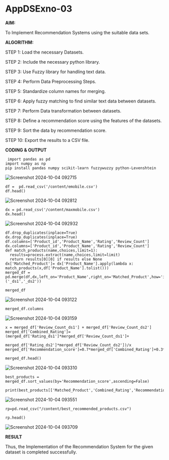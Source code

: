# AppDSExno-03

**AIM:**

To Implement Recommendation Systems using the suitable data sets.

**ALGORITHM:**

STEP 1: Load the necessary Datasets.

STEP 2: Include the necessary python library.

STEP 3: Use Fuzzy library for handling text data.

STEP 4: Perform Data Preprocessing Steps.

STEP 5: Standardize column names for merging.

STEP 6: Apply fuzzy matching to find similar text data between datasets.

STEP 7: Perform Data transformation between datasets.

STEP 8: Define a recommendation score using the features of the datasets.

STEP 9: Sort the data by recommendation score.

STEP 10: Export the results to a CSV file.


**CODING & OUTPUT**
```
 import pandas as pd
import numpy as np
pip install pandas numpy scikit-learn fuzzywuzzy python-Levenshtein
```
![Screenshot 2024-10-04 092715](https://github.com/user-attachments/assets/fd21d259-2256-4569-9079-216198f49e40)

```
df =  pd.read_csv('/content/emobile.csv')
df.head()
```
![Screenshot 2024-10-04 092812](https://github.com/user-attachments/assets/2c467c87-c3b2-4ccb-8249-e1b769962258)

```
dx = pd.read_csv('/content/maxmobile.csv')
dx.head()
```
![Screenshot 2024-10-04 092932](https://github.com/user-attachments/assets/e054ded5-99d4-40dd-85ef-2f251165c92d)
```
df.drop_duplicates(inplace=True)
dx.drop_duplicates(inplace=True)
df.columns=['Product_id','Product_Name','Rating','Review_Count']
dx.columns=['Product_id','Product_Name','Rating','Review_Count']
def match_products(name,choices,limit=1):
  results=process.extract(name,choices,limit=limit)
  return results[0][0] if results else None
dx['Matched_Product']= dx['Product_Name'].apply(lambda x: match_products(x,df['Product_Name'].tolist()))
merged_df = pd.merge(df,dx,left_on='Product_Name',right_on='Matched_Product',how='inner',suffixes=('_ds1','_ds2'))
```
```
merged_df
```
![Screenshot 2024-10-04 093122](https://github.com/user-attachments/assets/f944bf5a-0464-4254-a1ad-ea81aecf55e2)
```
merged_df.columns
```
![Screenshot 2024-10-04 093159](https://github.com/user-attachments/assets/450f5f36-8ba6-453d-a5e2-8f958174e808)
```
x = merged_df['Review_Count_ds1'] + merged_df['Review_Count_ds2']
merged_df['Combined_Rating']=(merged_df['Rating_ds1']*merged_df['Review_Count_ds1']+
                             merged_df['Rating_ds2']*merged_df['Review_Count_ds2'])/x
merged_df['Recommendation_score']=0.7*merged_df['Combined_Rating']+0.3*merged_df['Rating_ds1']
```
```
merged_df.head()
```
![Screenshot 2024-10-04 093310](https://github.com/user-attachments/assets/a935ffb2-e55b-477b-93be-a1997e60e579)
```
best_products = merged_df.sort_values(by='Recommendation_score',ascending=False)
```
```
print(best_products[['Matched_Product','Combined_Rating','Recommendation_score']].head(10))
```
![Screenshot 2024-10-04 093551](https://github.com/user-attachments/assets/fe3ffa4e-c8a9-4656-9d19-c0f2852dc58c)
```
rp=pd.read_csv("/content/best_recommended_products.csv")
```
```
rp.head()
```
![Screenshot 2024-10-04 093709](https://github.com/user-attachments/assets/0d4d2c4b-2f01-48de-9ebf-53b66e115055)

**RESULT**

Thus, the Implementation of the Recommendation System for the given dataset is completed successfully.

